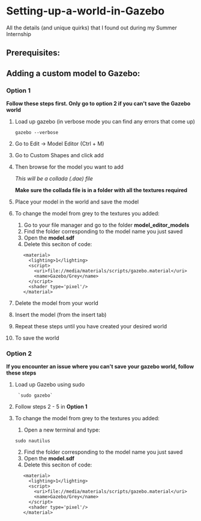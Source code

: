 # Setting-up-a-world-in-Gazebo
All the details (and unique quirks) that I found out during my Summer Internship

## Prerequisites: ##


## Adding a custom model to Gazebo: ##
### Option 1 ###
__Follow these steps first. Only go to option 2 if you can't save the Gazebo world__
1. Load up gazebo (in verbose mode you can find any errors that come up)

    `gazebo --verbose`
    
2. Go to Edit -> Model Editor (Ctrl + M)
3. Go to Custom Shapes and click add
4. Then browse for the model you want to add 

      _This will be a collada (.dae) file_
  
      __Make sure the collada file is in a folder with all the textures required__

5. Place your model in the world and save the model
6. To change the model from grey to the textures you added:
    1. Go to your file manager and go to the folder __model_editor_models__
    2. Find the folder corresponding to the model name you just saved
    3. Open the __model.sdf__
    4. Delete this seciton of code:
    
     ```
        <material>
          <lighting>1</lighting>
          <script>
            <uri>file://media/materials/scripts/gazebo.material</uri>
            <name>Gazebo/Grey</name>
          </script>
          <shader type='pixel'/>
        </material>
    ```
7. Delete the model from your world
8. Insert the model (from the insert tab)
9. Repeat these steps until you have created your desired world 
10. To save the world

### Option 2 ###
__If you encounter an issue where you can't save your gazebo world, follow these steps__
1. Load up Gazebo using sudo

        `sudo gazebo`
        
2. Follow steps 2 - 5 in __Option 1__
3. To change the model from grey to the textures you added:
    1. Open a new terminal and type:

    `sudo nautilus`
    
    2. Find the folder corresponding to the model name you just saved
    3. Open the __model.sdf__
    4. Delete this seciton of code:
    
     ```
        <material>
          <lighting>1</lighting>
          <script>
            <uri>file://media/materials/scripts/gazebo.material</uri>
            <name>Gazebo/Grey</name>
          </script>
          <shader type='pixel'/>
        </material>
    ```
    
    
 
    
